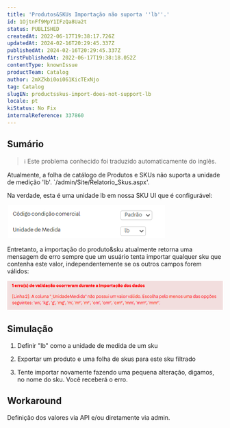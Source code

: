 ```yaml
---
title: 'Produtos&SKUs Importação não suporta ''lb''.'
id: 1OjtnFf9MpY1IFzQa8Ua2t
status: PUBLISHED
createdAt: 2022-06-17T19:38:17.726Z
updatedAt: 2024-02-16T20:29:45.337Z
publishedAt: 2024-02-16T20:29:45.337Z
firstPublishedAt: 2022-06-17T19:38:18.052Z
contentType: knownIssue
productTeam: Catalog
author: 2mXZkbi0oi061KicTExNjo
tag: Catalog
slugEN: productsskus-import-does-not-support-lb
locale: pt
kiStatus: No Fix
internalReference: 337860
---
```


## Sumário

>ℹ️ Este problema conhecido foi traduzido automaticamente do inglês.


Atualmente, a folha de catálogo de Produtos e SKUs não suporta a unidade de medição 'lb'. `/admin/Site/Relatorio_Skus.aspx'.

Na verdade, esta é uma unidade lb em nossa SKU UI que é configurável:

 ![](https://raw.githubusercontent.com/vtexdocs/known-issues/refs/heads/main/docs/pt/known-issues/Catalog/produtosskus-importacao-nao-suporta-lb_1.png)

Entretanto, a importação do produto&sku atualmente retorna uma mensagem de erro sempre que um usuário tenta importar qualquer sku que contenha este valor, independentemente se os outros campos forem válidos:

 ![](https://raw.githubusercontent.com/vtexdocs/known-issues/refs/heads/main/docs/pt/known-issues/Catalog/produtosskus-importacao-nao-suporta-lb_2.png)







## Simulação


1) Definir "lb" como a unidade de medida de um sku

2) Exportar um produto e uma folha de skus para este sku filtrado

3) Tente importar novamente fazendo uma pequena alteração, digamos, no nome do sku. Você receberá o erro.







## Workaround


Definição dos valores via API e/ou diretamente via admin.

